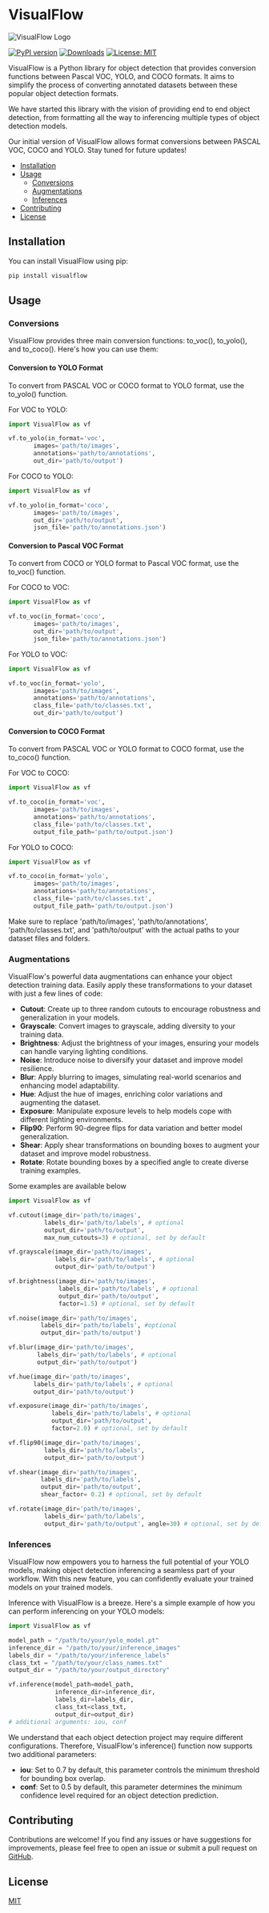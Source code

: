 # VisualFlow

![VisualFlow Logo](images/vf_logo.webp)

[![PyPI version](https://badge.fury.io/py/visualflow.svg)](https://badge.fury.io/py/visualflow)
[![Downloads](https://static.pepy.tech/badge/visualflow)](https://pepy.tech/project/visualflow)
[![License: MIT](https://img.shields.io/badge/License-MIT-yellow.svg)](https://opensource.org/licenses/MIT)

VisualFlow is a Python library for object detection that provides conversion functions between Pascal VOC, YOLO, and COCO formats. It aims to simplify the process of converting annotated datasets between these popular object detection formats.

We have started this library with the vision of providing end to end object detection, from formatting all the way to inferencing multiple types of object detection models.

Our initial version of VisualFlow allows format conversions between PASCAL VOC, COCO and YOLO. Stay tuned for future updates!

- [Installation](#installation)
- [Usage](#usage)
  - [Conversions](#conversions)
  - [Augmentations](#augmentations)
  - [Inferences](#inferences)
- [Contributing](#contributing)
- [License](#license)

## Installation

You can install VisualFlow using pip:

```bash
pip install visualflow
```
## Usage

### Conversions

VisualFlow provides three main conversion functions: to_voc(), to_yolo(), and to_coco(). Here's how you can use them:

#### Conversion to YOLO Format
To convert from PASCAL VOC or COCO format to YOLO format, use the to_yolo() function.

For VOC to YOLO:
```python
import VisualFlow as vf

vf.to_yolo(in_format='voc',
       images='path/to/images',
       annotations='path/to/annotations',
       out_dir='path/to/output')
```
For COCO to YOLO:
```python
import VisualFlow as vf

vf.to_yolo(in_format='coco',
       images='path/to/images',
       out_dir='path/to/output',
       json_file='path/to/annotations.json')
```

#### Conversion to Pascal VOC Format
To convert from COCO or YOLO format to Pascal VOC format, use the to_voc() function.

For COCO to VOC:
```python
import VisualFlow as vf

vf.to_voc(in_format='coco',
       images='path/to/images',
       out_dir='path/to/output',
       json_file='path/to/annotations.json')
```
For YOLO to VOC:
```python
import VisualFlow as vf

vf.to_voc(in_format='yolo',
       images='path/to/images',
       annotations='path/to/annotations',
       class_file='path/to/classes.txt',
       out_dir='path/to/output')
```

#### Conversion to COCO Format
To convert from PASCAL VOC or YOLO format to COCO format, use the to_coco() function.

For VOC to COCO:
```python
import VisualFlow as vf

vf.to_coco(in_format='voc',
       images='path/to/images',
       annotations='path/to/annotations',
       class_file='path/to/classes.txt',
       output_file_path='path/to/output.json')
```
For YOLO to COCO:
```python
import VisualFlow as vf

vf.to_coco(in_format='yolo',
       images='path/to/images',
       annotations='path/to/annotations',
       class_file='path/to/classes.txt',
       output_file_path='path/to/output.json')
```

Make sure to replace 'path/to/images', 'path/to/annotations', 'path/to/classes.txt', and 'path/to/output' with the actual paths to your dataset files and folders.

### Augmentations

VisualFlow's powerful data augmentations can enhance your object detection training data. Easily apply these transformations to your dataset with just a few lines of code:

- **Cutout**: Create up to three random cutouts to encourage robustness and generalization in your models.
- **Grayscale**: Convert images to grayscale, adding diversity to your training data.
- **Brightness**: Adjust the brightness of your images, ensuring your models can handle varying lighting conditions.
- **Noise**: Introduce noise to diversify your dataset and improve model resilience.
- **Blur**: Apply blurring to images, simulating real-world scenarios and enhancing model adaptability.
- **Hue**: Adjust the hue of images, enriching color variations and augmenting the dataset.
- **Exposure**: Manipulate exposure levels to help models cope with different lighting environments.
- **Flip90**: Perform 90-degree flips for data variation and better model generalization.
- **Shear**: Apply shear transformations on bounding boxes to augment your dataset and improve model robustness.
- **Rotate**: Rotate bounding boxes by a specified angle to create diverse training examples.

Some examples are available below
```python
import VisualFlow as vf

vf.cutout(image_dir='path/to/images', 
          labels_dir='path/to/labels', # optional
          output_dir='path/to/output', 
          max_num_cutouts=3) # optional, set by default

vf.grayscale(image_dir='path/to/images', 
             labels_dir='path/to/labels', # optional
             output_dir='path/to/output')

vf.brightness(image_dir='path/to/images', 
              labels_dir='path/to/labels', # optional
              output_dir='path/to/output', 
              factor=1.5) # optional, set by default

vf.noise(image_dir='path/to/images', 
         labels_dir='path/to/labels', #optional
         output_dir='path/to/output')

vf.blur(image_dir='path/to/images', 
        labels_dir='path/to/labels', # optional
        output_dir='path/to/output')

vf.hue(image_dir='path/to/images', 
       labels_dir='path/to/labels', # optional
       output_dir='path/to/output')

vf.exposure(image_dir='path/to/images', 
            labels_dir='path/to/labels', # optional
            output_dir='path/to/output', 
            factor=2.0) # optional, set by default

vf.flip90(image_dir='path/to/images', 
          labels_dir='path/to/labels', 
          output_dir='path/to/output')

vf.shear(image_dir='path/to/images', 
         labels_dir='path/to/labels', 
         output_dir='path/to/output', 
         shear_factor= 0.2) # optional, set by default

vf.rotate(image_dir='path/to/images', 
          labels_dir='path/to/labels', 
          output_dir='path/to/output', angle=30) # optional, set by default
```

### Inferences

VisualFlow now empowers you to harness the full potential of your YOLO models, making object detection inferencing a seamless part of your workflow. With this new feature, you can confidently evaluate your trained models on your trained models.

Inference with VisualFlow is a breeze. Here's a simple example of how you can perform inferencing on your YOLO models:
```python
import VisualFlow as vf

model_path = "/path/to/your/yolo_model.pt"
inference_dir = "/path/to/your/inference_images"
labels_dir = "/path/to/your/inference_labels"
class_txt = "/path/to/your/class_names.txt"
output_dir = "/path/to/your/output_directory"

vf.inference(model_path=model_path,
             inference_dir=inference_dir,
             labels_dir=labels_dir,
             class_txt=class_txt,
             output_dir=output_dir)
# additional arguments: iou, conf
```
We understand that each object detection project may require different configurations. Therefore, VisualFlow's inference() function now supports two additional parameters:

- **iou**: Set to 0.7 by default, this parameter controls the minimum threshold for bounding box overlap.
- **conf**: Set to 0.5 by default, this parameter determines the minimum confidence level required for an object detection prediction.

## Contributing

Contributions are welcome! If you find any issues or have suggestions for improvements, please feel free to open an issue or submit a pull request on [GitHub](https://github.com/Ojas-Sharma/VisualFlow).

## License

[MIT](https://choosealicense.com/licenses/mit/)
